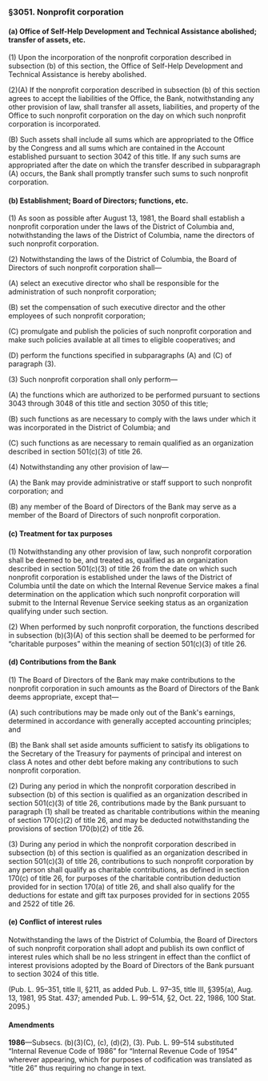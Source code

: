 ### §3051. Nonprofit corporation ###

#### (a) Office of Self-Help Development and Technical Assistance abolished; transfer of assets, etc. ####

(1) Upon the incorporation of the nonprofit corporation described in subsection (b) of this section, the Office of Self-Help Development and Technical Assistance is hereby abolished.

(2)(A) If the nonprofit corporation described in subsection (b) of this section agrees to accept the liabilities of the Office, the Bank, notwithstanding any other provision of law, shall transfer all assets, liabilities, and property of the Office to such nonprofit corporation on the day on which such nonprofit corporation is incorporated.

(B) Such assets shall include all sums which are appropriated to the Office by the Congress and all sums which are contained in the Account established pursuant to section 3042 of this title. If any such sums are appropriated after the date on which the transfer described in subparagraph (A) occurs, the Bank shall promptly transfer such sums to such nonprofit corporation.

#### (b) Establishment; Board of Directors; functions, etc. ####

(1) As soon as possible after August 13, 1981, the Board shall establish a nonprofit corporation under the laws of the District of Columbia and, notwithstanding the laws of the District of Columbia, name the directors of such nonprofit corporation.

(2) Notwithstanding the laws of the District of Columbia, the Board of Directors of such nonprofit corporation shall—

(A) select an executive director who shall be responsible for the administration of such nonprofit corporation;

(B) set the compensation of such executive director and the other employees of such nonprofit corporation;

(C) promulgate and publish the policies of such nonprofit corporation and make such policies available at all times to eligible cooperatives; and

(D) perform the functions specified in subparagraphs (A) and (C) of paragraph (3).

(3) Such nonprofit corporation shall only perform—

(A) the functions which are authorized to be performed pursuant to sections 3043 through 3048 of this title and section 3050 of this title;

(B) such functions as are necessary to comply with the laws under which it was incorporated in the District of Columbia; and

(C) such functions as are necessary to remain qualified as an organization described in section 501(c)(3) of title 26.

(4) Notwithstanding any other provision of law—

(A) the Bank may provide administrative or staff support to such nonprofit corporation; and

(B) any member of the Board of Directors of the Bank may serve as a member of the Board of Directors of such nonprofit corporation.

#### (c) Treatment for tax purposes ####

(1) Notwithstanding any other provision of law, such nonprofit corporation shall be deemed to be, and treated as, qualified as an organization described in section 501(c)(3) of title 26 from the date on which such nonprofit corporation is established under the laws of the District of Columbia until the date on which the Internal Revenue Service makes a final determination on the application which such nonprofit corporation will submit to the Internal Revenue Service seeking status as an organization qualifying under such section.

(2) When performed by such nonprofit corporation, the functions described in subsection (b)(3)(A) of this section shall be deemed to be performed for “charitable purposes” within the meaning of section 501(c)(3) of title 26.

#### (d) Contributions from the Bank ####

(1) The Board of Directors of the Bank may make contributions to the nonprofit corporation in such amounts as the Board of Directors of the Bank deems appropriate, except that—

(A) such contributions may be made only out of the Bank's earnings, determined in accordance with generally accepted accounting principles; and

(B) the Bank shall set aside amounts sufficient to satisfy its obligations to the Secretary of the Treasury for payments of principal and interest on class A notes and other debt before making any contributions to such nonprofit corporation.

(2) During any period in which the nonprofit corporation described in subsection (b) of this section is qualified as an organization described in section 501(c)(3) of title 26, contributions made by the Bank pursuant to paragraph (1) shall be treated as charitable contributions within the meaning of section 170(c)(2) of title 26, and may be deducted notwithstanding the provisions of section 170(b)(2) of title 26.

(3) During any period in which the nonprofit corporation described in subsection (b) of this section is qualified as an organization described in section 501(c)(3) of title 26, contributions to such nonprofit corporation by any person shall qualify as charitable contributions, as defined in section 170(c) of title 26, for purposes of the charitable contribution deduction provided for in section 170(a) of title 26, and shall also qualify for the deductions for estate and gift tax purposes provided for in sections 2055 and 2522 of title 26.

#### (e) Conflict of interest rules ####

Notwithstanding the laws of the District of Columbia, the Board of Directors of such nonprofit corporation shall adopt and publish its own conflict of interest rules which shall be no less stringent in effect than the conflict of interest provisions adopted by the Board of Directors of the Bank pursuant to section 3024 of this title.

(Pub. L. 95–351, title II, §211, as added Pub. L. 97–35, title III, §395(a), Aug. 13, 1981, 95 Stat. 437; amended Pub. L. 99–514, §2, Oct. 22, 1986, 100 Stat. 2095.)

#### Amendments ####

**1986**—Subsecs. (b)(3)(C), (c), (d)(2), (3). Pub. L. 99–514 substituted “Internal Revenue Code of 1986” for “Internal Revenue Code of 1954” wherever appearing, which for purposes of codification was translated as “title 26” thus requiring no change in text.